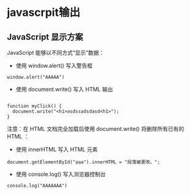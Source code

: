 # javascrpit输出

## JavaScript 显示方案
JavaScript 能够以不同方式“显示”数据：

- 使用 window.alert() 写入警告框

```
window.alert("AAAAA")

```
- 使用 document.write() 写入 HTML 输出
```

function myClick() {
  document.write("<h1>asdssadsdasd<h1>");
}
```

注意：在 HTML 文档完全加载后使用 document.write() 将删除所有已有的 HTML ：

- 使用 innerHTML 写入 HTML 元素
```
document.getElementById("aaa").innerHTML = "段落被更改。";
```
- 使用 console.log() 写入浏览器控制台
```
console.log("AAAAAAA")
```
